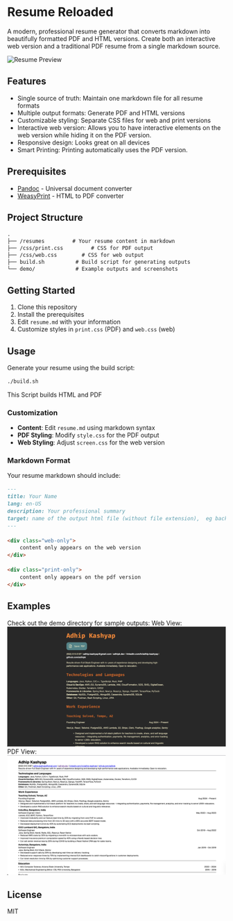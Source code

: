 # Resume Reloaded

A modern, professional resume generator that converts markdown into beautifully formatted PDF and HTML versions. Create both an interactive web version and a traditional PDF resume from a single markdown source.

![Resume Preview](demo/demo.gif)
## Features

- Single source of truth: Maintain one markdown file for all resume formats
- Multiple output formats: Generate PDF and HTML versions
- Customizable styling: Separate CSS files for web and print versions
- Interactive web version: Allows you to have interactive elements on the web version while hiding it on the PDF version.
- Responsive design: Looks great on all devices
- Smart Printing: Printing automatically uses the PDF version.

## Prerequisites

- [Pandoc](https://pandoc.org/installing.html) - Universal document converter
- [WeasyPrint](https://doc.courtbouillon.org/weasyprint/stable/first_steps.html) - HTML to PDF converter

## Project Structure

```
.
├── /resumes         # Your resume content in markdown
├── /css/print.css         # CSS for PDF output
├── /css/web.css        # CSS for web output
├── build.sh          # Build script for generating outputs
└── demo/             # Example outputs and screenshots
```

## Getting Started

1. Clone this repository
2. Install the prerequisites
3. Edit `resume.md` with your information
4. Customize styles in `print.css` (PDF) and `web.css` (web)

## Usage

Generate your resume using the build script:

```bash
./build.sh
```
This Script builds HTML and PDF
### Customization

- **Content**: Edit `resume.md` using markdown syntax
- **PDF Styling**: Modify `style.css` for the PDF output
- **Web Styling**: Adjust `screen.css` for the web version

### Markdown Format

Your resume markdown should include:

```markdown
---
title: Your Name
lang: en-US
description: Your professional summary
target: name of the output html file (without file extension),  eg backend -> out/backend.html, out/md_file_name.pdf
---

<div class="web-only">
    content only appears on the web version
</div>

<div class="print-only">
    content only appears on the pdf version
</div>

```

## Examples

Check out the demo directory for sample outputs:
Web View:
![Resume Preview](demo/resume_html.png)
PDF View:
![Resume Preview](demo/resume_pdf.png)

## License

MIT
